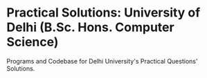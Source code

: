 # Practical Solutions: University of Delhi (B.Sc. Hons. Computer Science)

Programs and Codebase for Delhi University's Practical Questions' Solutions.

